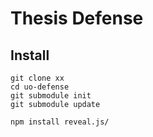 # Thesis Defense



## Install

```
git clone xx
cd uo-defense
git submodule init
git submodule update

npm install reveal.js/

```
